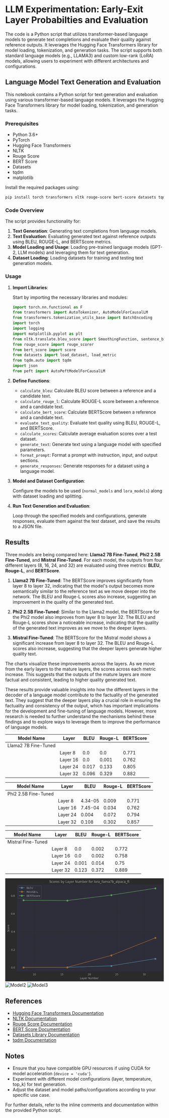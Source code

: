 # LLM Experimentation: Early-Exit Layer Probabilties and Evaluation
The code is a Python script that utilizes transformer-based language models to generate text completions and evaluate their quality against reference outputs. It leverages the Hugging Face Transformers library for model loading, tokenization, and generation tasks. The script supports both standard language models (e.g., LLAMA3) and custom low-rank (LoRA) models, allowing users to experiment with different architectures and configurations.
## Language Model Text Generation and Evaluation

This notebook contains a Python script for text generation and evaluation using various transformer-based language models. It leverages the Hugging Face Transformers library for model loading, tokenization, and generation tasks.

### Prerequisites

- Python 3.6+
- PyTorch
- Hugging Face Transformers
- NLTK
- Rouge Score
- BERT Score
- Datasets
- tqdm
- matplotlib

Install the required packages using:

```bash
pip install torch transformers nltk rouge-score bert-score datasets tqdm matplotlib
```

### Code Overview

The script provides functionality for:

1. **Text Generation**: Generating text completions from language models.
2. **Text Evaluation**: Evaluating generated text against reference outputs using BLEU, ROUGE-L, and BERTScore metrics.
3. **Model Loading and Usage**: Loading pre-trained language models (GPT-2, LLM models) and leveraging them for text generation.
4. **Dataset Loading**: Loading datasets for training and testing text generation models.

### Usage

1. **Import Libraries**:
   
   Start by importing the necessary libraries and modules:

   ```python
   import torch.nn.functional as F
   from transformers import AutoTokenizer, AutoModelForCausalLM
   from transformers.tokenization_utils_base import BatchEncoding
   import torch
   import logging
   import matplotlib.pyplot as plt
   from nltk.translate.bleu_score import SmoothingFunction, sentence_bleu
   from rouge_score import rouge_scorer
   from bert_score import score
   from datasets import load_dataset, load_metric
   from tqdm.auto import tqdm
   import json
   from peft import AutoPeftModelForCausalLM
   ```

2. **Define Functions**:

   - `calculate_bleu`: Calculate BLEU score between a reference and a candidate text.
   - `calculate_rouge_l`: Calculate ROUGE-L score between a reference and a candidate text.
   - `calculate_bert_score`: Calculate BERTScore between a reference and a candidate text.
   - `evaluate_text_quality`: Evaluate text quality using BLEU, ROUGE-L, and BERTScore.
   - `calculate_scores`: Calculate average evaluation scores over a test dataset.
   - `generate_text`: Generate text using a language model with specified parameters.
   - `format_prompt`: Format a prompt with instruction, input, and output sections.
   - `generate_responses`: Generate responses for a dataset using a language model.
   
3. **Model and Dataset Configuration**:

   Configure the models to be used (`normal_models` and `lora_models`) along with dataset loading and splitting.

4. **Run Text Generation and Evaluation**:

   Loop through the specified models and configurations, generate responses, evaluate them against the test dataset, and save the results to a JSON file.

## Results

Three models are being compared here: **Llama2 7B Fine-Tuned**, **Phi2 2.5B Fine-Tuned**, and **Mistral Fine-Tuned**. For each model, the outputs from four different layers (8, 16, 24, and 32) are evaluated using three metrics: **BLEU**, **Rouge-L**, and **BERTScore**.

1. **Llama2 7B Fine-Tuned**: The BERTScore improves significantly from layer 8 to layer 32, indicating that the model's output becomes more semantically similar to the reference text as we move deeper into the network. The BLEU and Rouge-L scores also increase, suggesting an improvement in the quality of the generated text.

2. **Phi2 2.5B Fine-Tuned**: Similar to the Llama2 model, the BERTScore for the Phi2 model also improves from layer 8 to layer 32. The BLEU and Rouge-L scores show a noticeable increase, indicating that the quality of the generated text improves as we move to the deeper layers.

3. **Mistral Fine-Tuned**: The BERTScore for the Mistral model shows a significant increase from layer 8 to layer 32. The BLEU and Rouge-L scores also increase, suggesting that the deeper layers generate higher quality text.

The charts visualize these improvements across the layers. As we move from the early layers to the mature layers, the scores across each metric increase. This suggests that the outputs of the mature layers are more factual and consistent, leading to higher quality generated text.

These results provide valuable insights into how the different layers in the decoder of a language model contribute to the factuality of the generated text. They suggest that the deeper layers play a crucial role in ensuring the factuality and consistency of the output, which has important implications for the development and fine-tuning of language models. However, more research is needed to further understand the mechanisms behind these findings and to explore ways to leverage them to improve the performance of language models.


| Model Name | Layer | BLEU | Rouge-L | BERTScore |
|------------|-------|------|---------|-----------|
| Llama2 7B Fine-Tuned     |       |      |         |          
|            |Layer 8|0.0    |0.0        |0.771          |
|           |Layer 16|0.0   |0.001        |0.762         |
|           |Layer 24|0.017   |0.133        |0.805          |
|           |Layer 32|0.096   |0.329        |0.882          |

| Model Name | Layer | BLEU | Rouge-L | BERTScore |
|------------|-------|------|---------|-----------|
| Phi2 2.5B Fine-Tuned     |       |      |         |
|            |Layer 8|4.34-05    |0.009        |0.771          |
|           |Layer 16|7.45-04   |0.034        |0.762         |
|           |Layer 24|0.004   |0.072        |0.794          |
|           |Layer 32|0.108   |0.302        |0.857          |

| Model Name | Layer | BLEU | Rouge-L | BERTScore |
|------------|-------|------|---------|-----------|
| Mistral Fine-Tuned     |       |      |         |
|            |Layer 8|0.0    |0.002        |0.772         |
|           |Layer 16|0.0   |0.002        |0.758         |
|           |Layer 24|0.001   |0.014        |0.75          |
|           |Layer 32|0.123    |0.372        |0.889          |


![Model1](images/phi_ft.jpg)
![Model2](images/mistral_ft.jpg)
![Model3](images/llama_ft.jpg)

## References

- [Hugging Face Transformers Documentation](https://huggingface.co/transformers/)
- [NLTK Documentation](https://www.nltk.org/)
- [Rouge Score Documentation](https://github.com/google-research/google-research/tree/master/rouge)
- [BERT Score Documentation](https://github.com/Tiiiger/bert_score)
- [Datasets Library Documentation](https://huggingface.co/docs/datasets/)
- [tqdm Documentation](https://github.com/tqdm/tqdm)

## Notes

- Ensure that you have compatible GPU resources if using CUDA for model acceleration (`device = 'cuda'`).
- Experiment with different model configurations (layer, temperature, top_k) for text generation.
- Adjust the dataset and model paths/configurations according to your specific use case.

For further details, refer to the inline comments and documentation within the provided Python script.
